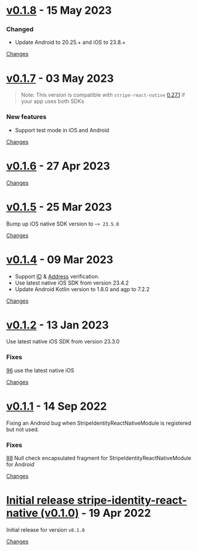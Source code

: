 <a name="v0.1.8"></a>
# [v0.1.8](https://github.com/stripe/stripe-identity-react-native/releases/tag/v0.1.8) - 15 May 2023

### Changed
- Update Android to 20.25.+ and iOS to 23.8.+

[Changes][v0.1.8]


<a name="v0.1.7"></a>
# [v0.1.7](https://github.com/stripe/stripe-identity-react-native/releases/tag/v0.1.7) - 03 May 2023

<!-- Please group the following commits into one of the sections below. -->
<!-- Remove empty sections when done. -->

> Note:  This version is compatible with `stripe-react-native` [0.27.1](https://github.com/stripe/stripe-react-native/releases/tag/v0.27.1) if your app uses both SDKs

### New features
* Support test mode in iOS and Android


[Changes][v0.1.7]


<a name="v0.1.6"></a>
# [v0.1.6](https://github.com/stripe/stripe-identity-react-native/releases/tag/v0.1.6) - 27 Apr 2023



[Changes][v0.1.6]


<a name="v0.1.5"></a>
# [v0.1.5](https://github.com/stripe/stripe-identity-react-native/releases/tag/v0.1.5) - 25 Mar 2023

Bump up iOS native SDK version to `~> 23.5.0`

[Changes][v0.1.5]


<a name="v0.1.4"></a>
# [v0.1.4](https://github.com/stripe/stripe-identity-react-native/releases/tag/v0.1.4) - 09 Mar 2023

* Support [ID](https://stripe.com/docs/identity/verification-checks?type=id-number) & [Address](https://stripe.com/docs/identity/verification-checks?type=address) verification.
* Use latest native iOS SDK from version 23.4.2
* Update Android Kotlin version to 1.8.0 and agp to 7.2.2

[Changes][v0.1.4]


<a name="v0.1.2"></a>
# [v0.1.2](https://github.com/stripe/stripe-identity-react-native/releases/tag/v0.1.2) - 13 Jan 2023

Use latest native iOS SDK from version 23.3.0

### Fixes
[96](https://github.com/stripe/stripe-identity-react-native/pull/96) use the latest native iOS

[Changes][v0.1.2]


<a name="v0.1.1"></a>
# [v0.1.1](https://github.com/stripe/stripe-identity-react-native/releases/tag/v0.1.1) - 14 Sep 2022

Fixing an Android bug when StripeIdentityReactNativeModule is registered but not used.

### Fixes
[88](https://https://github.com/stripe/stripe-identity-react-native/pull/88) Null check encapsulated fragment for StripeIdentityReactNativeModule for Android

[Changes][v0.1.1]


<a name="v0.1.0"></a>
# [Initial release stripe-identity-react-native (v0.1.0)](https://github.com/stripe/stripe-identity-react-native/releases/tag/v0.1.0) - 19 Apr 2022

Initial release for version `v0.1.0`

[Changes][v0.1.0]


[v0.1.8]: https://github.com/stripe/stripe-identity-react-native/compare/v0.1.7...v0.1.8
[v0.1.7]: https://github.com/stripe/stripe-identity-react-native/compare/v0.1.6...v0.1.7
[v0.1.6]: https://github.com/stripe/stripe-identity-react-native/compare/v0.1.5...v0.1.6
[v0.1.5]: https://github.com/stripe/stripe-identity-react-native/compare/v0.1.4...v0.1.5
[v0.1.4]: https://github.com/stripe/stripe-identity-react-native/compare/v0.1.2...v0.1.4
[v0.1.2]: https://github.com/stripe/stripe-identity-react-native/compare/v0.1.1...v0.1.2
[v0.1.1]: https://github.com/stripe/stripe-identity-react-native/compare/v0.1.0...v0.1.1
[v0.1.0]: https://github.com/stripe/stripe-identity-react-native/tree/v0.1.0

